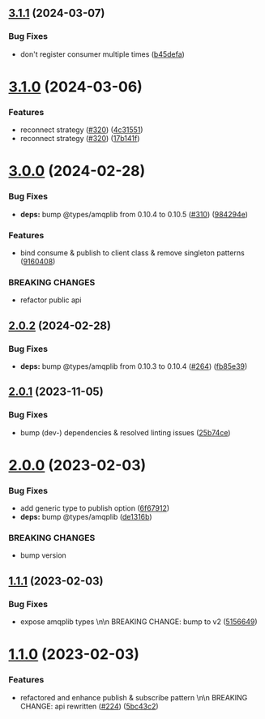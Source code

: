 ## [3.1.1](https://github.com/Tada5hi/amqp-extension/compare/v3.1.0...v3.1.1) (2024-03-07)


### Bug Fixes

* don't register consumer multiple times ([b45defa](https://github.com/Tada5hi/amqp-extension/commit/b45defa4dbd5a7abf6d2568586e2ff5bf2e62d16))

# [3.1.0](https://github.com/Tada5hi/amqp-extension/compare/v3.0.0...v3.1.0) (2024-03-06)


### Features

* reconnect strategy ([#320](https://github.com/Tada5hi/amqp-extension/issues/320)) ([4c31551](https://github.com/Tada5hi/amqp-extension/commit/4c31551029916dcaf055f78d53a8af7c626c393d))
* reconnect strategy ([#320](https://github.com/Tada5hi/amqp-extension/issues/320)) ([17b141f](https://github.com/Tada5hi/amqp-extension/commit/17b141f6bd6256172e8c03a1006bfc1cab6225eb))

# [3.0.0](https://github.com/Tada5hi/amqp-extension/compare/v2.0.2...v3.0.0) (2024-02-28)


### Bug Fixes

* **deps:** bump @types/amqplib from 0.10.4 to 0.10.5 ([#310](https://github.com/Tada5hi/amqp-extension/issues/310)) ([984294e](https://github.com/Tada5hi/amqp-extension/commit/984294e7ac9dd04853ebd75e70b09841340b3239))


### Features

* bind consume & publish to client class & remove singleton patterns ([9160408](https://github.com/Tada5hi/amqp-extension/commit/9160408038b1d48210735c843674817bb0ac45c6))


### BREAKING CHANGES

* refactor public api

## [2.0.2](https://github.com/Tada5hi/amqp-extension/compare/v2.0.1...v2.0.2) (2024-02-28)


### Bug Fixes

* **deps:** bump @types/amqplib from 0.10.3 to 0.10.4 ([#264](https://github.com/Tada5hi/amqp-extension/issues/264)) ([fb85e39](https://github.com/Tada5hi/amqp-extension/commit/fb85e39317d9b1bc2e08452f70bde7ea48957bef))

## [2.0.1](https://github.com/Tada5hi/amqp-extension/compare/v2.0.0...v2.0.1) (2023-11-05)


### Bug Fixes

* bump (dev-) dependencies & resolved linting issues ([25b74ce](https://github.com/Tada5hi/amqp-extension/commit/25b74ceb3b83581b1f67bc7b09c6c68029e87252))

# [2.0.0](https://github.com/Tada5hi/amqp-extension/compare/v1.1.1...v2.0.0) (2023-02-03)


### Bug Fixes

* add generic type to publish option ([6f67912](https://github.com/Tada5hi/amqp-extension/commit/6f679129b4e295757b728e0df625ce276d708fe4))
* **deps:** bump @types/amqplib ([de1316b](https://github.com/Tada5hi/amqp-extension/commit/de1316bd33885387ca88b761d03962692ba01d7f))


### BREAKING CHANGES

* bump version

## [1.1.1](https://github.com/Tada5hi/amqp-extension/compare/v1.1.0...v1.1.1) (2023-02-03)


### Bug Fixes

* expose amqplib types \n\n BREAKING CHANGE: bump to v2 ([5156649](https://github.com/Tada5hi/amqp-extension/commit/515664904e54c0767fb495bf7c6993101b0f169f))

# [1.1.0](https://github.com/Tada5hi/amqp-extension/compare/v1.0.5...v1.1.0) (2023-02-03)


### Features

* refactored and enhance publish & subscribe pattern \n\n BREAKING CHANGE: api rewritten ([#224](https://github.com/Tada5hi/amqp-extension/issues/224)) ([5bc43c2](https://github.com/Tada5hi/amqp-extension/commit/5bc43c235113ec8d604ad259434ad94fb7bb09f8))
